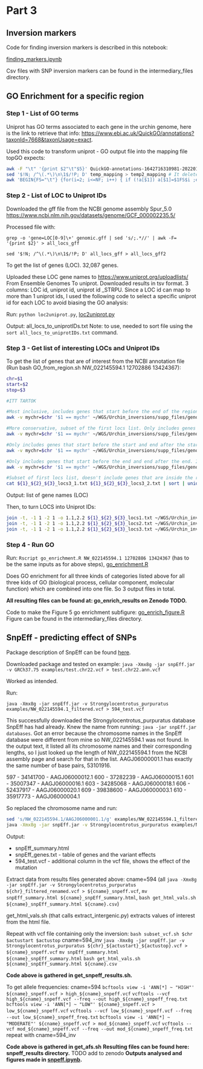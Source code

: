 # Part 3

## Inversion markers

Code for finding inversion markers is described in this notebook:

[finding_markers.ipynb](https://github.com/Cpetak/Urchin_inversions/blob/main/finding_markers.ipynb)

Csv files with SNP inversion markers can be found in the intermediary_files directory.

## GO Enrichment for a specific region

### Step 1 - List of GO terms
Uniprot has GO terms associated to each gene in the urchin genome, here is the link to retrieve that info: https://www.ebi.ac.uk/QuickGO/annotations?taxonId=7668&taxonUsage=exact. 

Used this code to transform uniprot - GO output file into the mapping file topGO expects:

```bash
awk -F "\t" '{print $2"\t"$5}' QuickGO-annotations-1642716310981-20220120.tsv > temp_mapping
sed '$!N; /^\(.*\)\n\1$/!P; D' temp_mapping > temp2_mapping # It deletes duplicate, consecutive lines from a file
awk 'BEGIN{FS="\t"} {for(i=2; i<=NF; i++) { if (!a[$1]) a[$1]=$1FS$i ;else a[$1]=a[$1]","$i};if ($1 != old) b[j++] = a[old];old=$1 } END{for (i=0; i<j; i++) print b[i] }' temp2_mapping > GO_mapping_topGO #it collapses repeated lines into 1, comma separated, output file is in this git repo
```

### Step 2 - List of LOC to Uniprot IDs
Downloaded the gff file from the NCBI genome assembly Spur_5.0 https://www.ncbi.nlm.nih.gov/datasets/genome/GCF_000002235.5/

Processed file with:

`grep -o 'gene=LOC[0-9]\+' genomic.gff | sed 's/;.*//' | awk -F= '{print $2}' > all_locs_gff`

`sed '$!N; /^\(.*\)\n\1$/!P; D' all_locs_gff > all_locs_gff2`

To get the list of genes (LOC). 32,087 genes.

Uploaded these LOC gene names to https://www.uniprot.org/uploadlists/ From Ensemble Genomes To uniprot. Downloaded results in tsv format. 3 columns: LOC id, uniprot id, uniprot id \_STRPU. Since a LOC id can map to more than 1 uniprot ids, I used the following code to select a specific uniprot id for each LOC to avoid biasing the GO analysis: 

Run: `python loc2uniprot.py`, [loc2uniprot.py](https://github.com/Cpetak/Urchin_inversions/blob/main/loc2uniprot.py)

Output: all_locs_to_uniprotIDs.txt Note: to use, needed to sort file using the `sort all_locs_to_uniprotIDs.txt` command.

### Step 3 - Get list of interesting LOCs and Uniprot IDs
To get the list of genes that are of interest from the NCBI annotation file (Run bash GO_from_region.sh NW_022145594.1 12702886 13424367):

```bash
chr=$1
start=$2
stop=$3

#ITT TARTOK

#Most inclusive, includes genes that start before the end of the region (stop) and ends after the start of the region (start). So, it includes genes that span the entire region, the genes that start before the start of the region and end somewhere in the middle, genes that start somewhere in the middle and end outside of the region, and genes that are entirely included.
awk -v mychr=$chr '$1 == mychr' ~/WGS/Urchin_inversions/supp_files/genomic.gff | awk -v mystart=$start '$5 >= mystart {print}' | awk -v mystop=$stop '$4 <= mystop {print}' | awk -v myname='gene' '$3 == myname {print}' | grep -o 'gene=LOC[0-9]\+' | awk -F= '{print $2}' | sort | uniq > ${1}_${2}_${3}_locs1.txt

#More conservative, subset of the first locs list. Only includes genes that start and end within the region.
awk -v mychr=$chr '$1 == mychr' ~/WGS/Urchin_inversions/supp_files/genomic.gff | awk -v mystart=$start '$4 >= mystart {print}' | awk -v mystop=$stop '$5 <= mystop {print}' | awk -v myname='gene' '$3 == myname {print}' | grep -o 'gene=LOC[0-9]\+' | awk -F= '{print $2}' | sort | uniq > ${1}_${2}_${3}_locs2.txt

#Only includes genes that start before the start and end after the start. Includes genes that span entire region. It is a subset of the first locs list. The point is that it lists genes the left breakpoint disrupts.
awk -v mychr=$chr '$1 == mychr' ~/WGS/Urchin_inversions/supp_files/genomic.gff | awk -v mystart=$start '$5 >= mystart {print}' | awk -v mystart=$start '$4 <= mystart {print}' | awk -v myname='gene' '$3 == myname {print}' | grep -o 'gene=LOC[0-9]\+' | awk -F= '{print $2}' | sort | uniq > ${1}_${2}_${3}_locs3_1.txt

#Only includes genes that start before the end and end after the end. Includes genes that span entire region. It is a subset of the first locs list. The point is that it lists genes the right breakpoint disrupts.
awk -v mychr=$chr '$1 == mychr' ~/WGS/Urchin_inversions/supp_files/genomic.gff | awk -v mystop=$stop '$5 >= mystop {print}' | awk -v mystop=$stop '$4 <= mystop {print}' | awk -v myname='gene' '$3 == myname {print}' | grep -o 'gene=LOC[0-9]\+' | awk -F= '{print $2}' | sort | uniq > ${1}_${2}_${3}_locs3_2.txt

#Subset of first locs list, doesn't include genes that are inside the region, not crossing the breakpoints (second locs list). So this set is A - B, where A is all the genes (first locs list), B is only genes in the middle of the region (second locs list)
cat ${1}_${2}_${3}_locs3_1.txt ${1}_${2}_${3}_locs3_2.txt | sort | uniq > ${1}_${2}_${3}_locs3.txt
```
Output: list of gene names (LOC)

Then, to turn LOCS into Uniprot IDs:
```bash
join -t, -1 1 -2 1 -o 1.1,2.2 ${1}_${2}_${3}_locs1.txt ~/WGS/Urchin_inversions/supp_files/all_locs_to_uniprotIDs.txt | awk -F, '{print $2}' > ${1}_${2}_${3}_uniprot1.txt
join -t, -1 1 -2 1 -o 1.1,2.2 ${1}_${2}_${3}_locs2.txt ~/WGS/Urchin_inversions/supp_files/all_locs_to_uniprotIDs.txt | awk -F, '{print $2}' > ${1}_${2}_${3}_uniprot2.txt
join -t, -1 1 -2 1 -o 1.1,2.2 ${1}_${2}_${3}_locs3.txt ~/WGS/Urchin_inversions/supp_files/all_locs_to_uniprotIDs.txt | awk -F, '{print $2}' > ${1}_${2}_${3}_uniprot3.txt
```

### Step 4 - Run GO
Run: `Rscript go_enrichment.R NW_022145594.1 12702886 13424367` (has to be the same inputs as for above steps), [go_enrichment.R](https://github.com/Cpetak/local_pca_pipe/blob/main/go_enrichment.R)

Does GO enrichment for all three kinds of categories listed above for all three kids of GO (biological process, cellular component, molecular function) which are combined into one file. So 3 output files in total.

**All resulting files can be found at: go_enrich_results on Zenodo TODO.**

Code to make the Figure 5 go enrichment subfigure: [go_enrich_figure.R](https://github.com/Cpetak/Urchin_inversions/blob/main/go_enrich_figure.R)
Figure can be found in the intermediary_files directory.

## SnpEff - predicting effect of SNPs

Package description of SnpEff can be found [here](https://pcingola.github.io/SnpEff/snpeff/introduction/).

Downloaded package and tested on example: `java -Xmx8g -jar snpEff.jar -v GRCh37.75 examples/test.chr22.vcf > test.chr22.ann.vcf`

Worked as intended.

Run:

`java -Xmx8g -jar snpEff.jar -v Strongylocentrotus_purpuratus examples/NW_022145594.1_filtered.vcf > 594_test.vcf`

This successfully downloaded the Strongylocentrotus_purpuratus database SnpEff has had already. Knew the name from running: `java -jar snpEff.jar databases`.
Got an error because the chromosome names in the SnpEff database were different from mine so NW_022145594.1 was not found.
In the output text, it listed all its chromosome names and their corresponding lengths, so I just looked up the length of NW_022145594.1 from the NCBI assembly page and search for that in the list. AAGJ06000001.1 has exactly the same number of base pairs, 53101916.

597 - 34141700 - AAGJ06000012.1
600 - 37282239 - AAGJ06000015.1
601 - 35007347 - AAGJ06000016.1
603 - 34285068 - AAGJ06000018.1
606 - 52437917 - AAGJ06000020.1
609 - 39838600 - AAGJ06000003.1
610 - 35917773 - AAGJ06000004.1

So replaced the chromosome name and run:

```bash
sed 's/NW_022145594.1/AAGJ06000001.1/g' examples/NW_022145594.1_filtered.vcf > examples/NW_022145594.1_filtered_renamed.vcf
java -Xmx8g -jar snpEff.jar -v Strongylocentrotus_purpuratus examples/NW_022145594.1_filtered_renamed.vcf > 594_test.vcf
```

Output:
- snpEff_summary.html
- snpEff_genes.txt - table of genes and the variant effects
- 594_test.vcf - additional column in the vcf file, shows the effect of the mutation

Extract data from results files generated above:
cname=594
(all `java -Xmx8g -jar snpEff.jar -v Strongylocentrotus_purpuratus ${chr}_filtered_renamed.vcf > ${cname}_snpeff.vcf`,
`mv snpEff_summary.html ${cname}_snpEff_summary.html`,
`bash get_html_vals.sh ${cname}_snpEff_summary.html ${cname}.csv`)

get_html_vals.sh (that calls extract_intergenic.py) extracts values of interest from the html file.

Repeat with vcf file containing only the inversion:
`bash subset_vcf.sh $chr $actustart $actustop`
cname=594_inv
`java -Xmx8g -jar snpEff.jar -v Strongylocentrotus_purpuratus ${chr}_${actustart}_${actustop}.vcf > ${cname}_snpeff.vcf`
`mv snpEff_summary.html ${cname}_snpEff_summary.html`
`bash get_html_vals.sh ${cname}_snpEff_summary.html ${cname}.csv`

**Code above is gathered in get_snpeff_results.sh.**

To get allele frequencies:
cname=594
`bcftools view -i 'ANN[*] ~ "HIGH"' ${cname}_snpeff.vcf > high_${cname}_snpeff.vcf`
`vcftools --vcf high_${cname}_snpeff.vcf --freq --out high_${cname}_snpeff_freq.txt`
`bcftools view -i 'ANN[*] ~ "LOW"' ${cname}_snpeff.vcf > low_${cname}_snpeff.vcf`
`vcftools --vcf low_${cname}_snpeff.vcf --freq --out low_${cname}_snpeff_freq.txt`
`bcftools view -i 'ANN[*] ~ "MODERATE"' ${cname}_snpeff.vcf > mod_${cname}_snpeff.vcf`
`vcftools --vcf mod_${cname}_snpeff.vcf --freq --out mod_${cname}_snpeff_freq.txt`
repeat with cname=594_inv

**Code above is gathered in get_afs.sh**
**Resulting files can be found here: snpeff_results directory.** TODO add to zenodo
**Outputs analysed and figures made in [snpeff.ipynb](https://github.com/Cpetak/Urchin_inversions/blob/main/snpeff.ipynb).**

